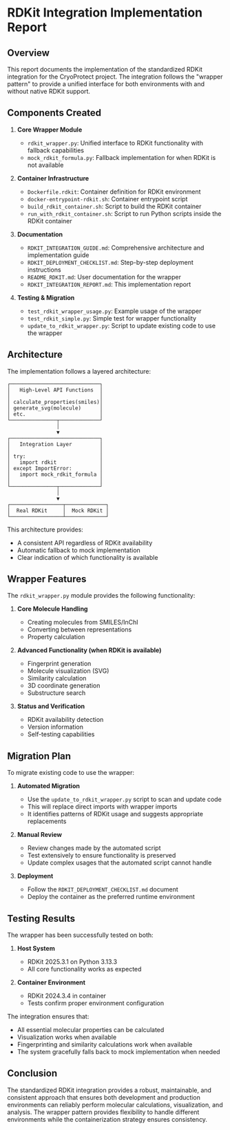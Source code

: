 # RDKit Integration Implementation Report

## Overview

This report documents the implementation of the standardized RDKit integration for the CryoProtect project. The integration follows the "wrapper pattern" to provide a unified interface for both environments with and without native RDKit support.

## Components Created

1. **Core Wrapper Module**
   - `rdkit_wrapper.py`: Unified interface to RDKit functionality with fallback capabilities
   - `mock_rdkit_formula.py`: Fallback implementation for when RDKit is not available

2. **Container Infrastructure**
   - `Dockerfile.rdkit`: Container definition for RDKit environment
   - `docker-entrypoint-rdkit.sh`: Container entrypoint script
   - `build_rdkit_container.sh`: Script to build the RDKit container
   - `run_with_rdkit_container.sh`: Script to run Python scripts inside the RDKit container

3. **Documentation**
   - `RDKIT_INTEGRATION_GUIDE.md`: Comprehensive architecture and implementation guide
   - `RDKIT_DEPLOYMENT_CHECKLIST.md`: Step-by-step deployment instructions
   - `README_RDKIT.md`: User documentation for the wrapper
   - `RDKIT_INTEGRATION_REPORT.md`: This implementation report

4. **Testing & Migration**
   - `test_rdkit_wrapper_usage.py`: Example usage of the wrapper
   - `test_rdkit_simple.py`: Simple test for wrapper functionality
   - `update_to_rdkit_wrapper.py`: Script to update existing code to use the wrapper

## Architecture

The implementation follows a layered architecture:

```
┌─────────────────────────────┐
│   High-Level API Functions  │
│                             │
│ calculate_properties(smiles)│
│ generate_svg(molecule)      │
│ etc.                        │
└───────────────┬─────────────┘
                │
                ▼
┌─────────────────────────────┐
│   Integration Layer         │
│                             │
│ try:                        │
│   import rdkit              │
│ except ImportError:         │
│   import mock_rdkit_formula │
│                             │
└───────────────┬─────────────┘
                │
                ▼
┌─────────────────┬─────────────┐
│  Real RDKit     │  Mock RDKit │
└─────────────────┴─────────────┘
```

This architecture provides:
- A consistent API regardless of RDKit availability
- Automatic fallback to mock implementation
- Clear indication of which functionality is available

## Wrapper Features

The `rdkit_wrapper.py` module provides the following functionality:

1. **Core Molecule Handling**
   - Creating molecules from SMILES/InChI
   - Converting between representations
   - Property calculation

2. **Advanced Functionality (when RDKit is available)**
   - Fingerprint generation
   - Molecule visualization (SVG)
   - Similarity calculation
   - 3D coordinate generation
   - Substructure search

3. **Status and Verification**
   - RDKit availability detection
   - Version information
   - Self-testing capabilities

## Migration Plan

To migrate existing code to use the wrapper:

1. **Automated Migration**
   - Use the `update_to_rdkit_wrapper.py` script to scan and update code
   - This will replace direct imports with wrapper imports
   - It identifies patterns of RDKit usage and suggests appropriate replacements

2. **Manual Review**
   - Review changes made by the automated script
   - Test extensively to ensure functionality is preserved
   - Update complex usages that the automated script cannot handle

3. **Deployment**
   - Follow the `RDKIT_DEPLOYMENT_CHECKLIST.md` document
   - Deploy the container as the preferred runtime environment

## Testing Results

The wrapper has been successfully tested on both:

1. **Host System**
   - RDKit 2025.3.1 on Python 3.13.3
   - All core functionality works as expected

2. **Container Environment**
   - RDKit 2024.3.4 in container
   - Tests confirm proper environment configuration

The integration ensures that:
- All essential molecular properties can be calculated
- Visualization works when available
- Fingerprinting and similarity calculations work when available
- The system gracefully falls back to mock implementation when needed

## Conclusion

The standardized RDKit integration provides a robust, maintainable, and consistent approach that ensures both development and production environments can reliably perform molecular calculations, visualization, and analysis. The wrapper pattern provides flexibility to handle different environments while the containerization strategy ensures consistency.
